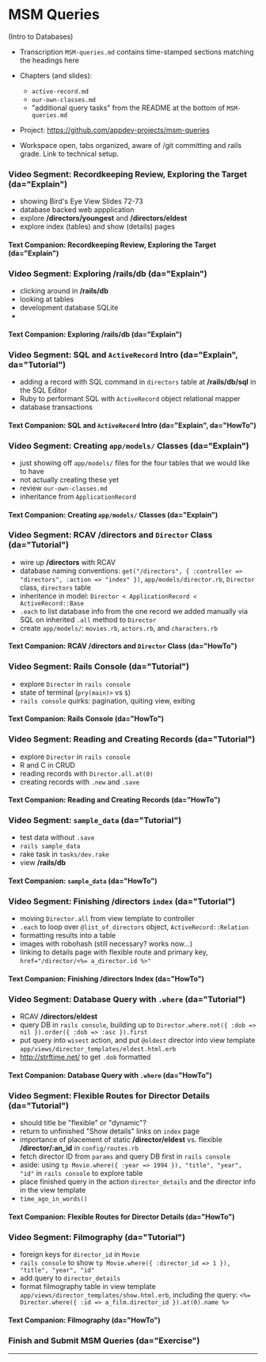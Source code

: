 # MSM Queries 

(Intro to Databases)

  - Transcription `MSM-queries.md` contains time-stamped sections matching the headings here

  - Chapters (and slides):
    - `active-record.md`
    - `our-own-classes.md`
    - "additional query tasks" from the README at the bottom of `MSM-queries.md`

  - Project: https://github.com/appdev-projects/msm-queries 

  - Workspace open, tabs organized, aware of /git committing and rails grade. Link to technical setup.

### Video Segment: Recordkeeping Review, Exploring the Target (da="Explain")

  - showing Bird's Eye View Slides 72-73
  - database backed web appplication
  - explore **/directors/youngest** and **/directors/eldest**
  - explore index (tables) and show (details) pages

#### Text Companion: Recordkeeping Review, Exploring the Target (da="Explain")

### Video Segment: Exploring /rails/db (da="Explain")

  - clicking around in **/rails/db**
  - looking at tables
  - development database SQLite
  - 

#### Text Companion: Exploring /rails/db (da="Explain")

### Video Segment: SQL and `ActiveRecord` Intro (da="Explain", da="Tutorial")

  - adding a record with SQL command in `directors` table at **/rails/db/sql** in the SQL Editor
  - Ruby to performant SQL with `ActiveRecord` object relational mapper
  - database transactions

#### Text Companion: SQL and `ActiveRecord` Intro (da="Explain", da="HowTo")

### Video Segment: Creating `app/models/` Classes (da="Explain")

  - just showing off `app/models/` files for the four tables that we would like to have
  - not actually creating these yet
  - review `our-own-classes.md`
  - inheritance from `ApplicationRecord`

#### Text Companion: Creating `app/models/` Classes (da="Explain")

### Video Segment: RCAV /directors and `Director` Class (da="Tutorial")

  - wire up **/directors** with RCAV
  - database naming conventions: `get("/directors", { :controller => "directors", :action => "index" })`, `app/models/director.rb`, `Director` class, `directors` table
  - inheritence in model: `Director < ApplicationRecord < ActiveRecord::Base`
  - `.each` to list database info from the one record we added manually via SQL on inherited `.all` method to `Director`
  - create `app/models/`: `movies.rb`, `actors.rb`, and `characters.rb`

#### Text Companion: RCAV /directors and `Director` Class (da="HowTo")

### Video Segment: Rails Console (da="Tutorial")

  - explore `Director` in `rails console`
  - state of terminal (`pry(main)>` vs `$`)
  - `rails console` quirks: pagination, quiting view, exiting

#### Text Companion: Rails Console (da="HowTo")

### Video Segment: Reading and Creating Records (da="Tutorial")

  - explore `Director` in `rails console`
  - R and C in CRUD
  - reading records with `Director.all.at(0)`
  - creating records with `.new` and `.save`

#### Text Companion: Reading and Creating Records (da="HowTo")

### Video Segment: `sample_data` (da="Tutorial")

  - test data without `.save`
  - `rails sample_data`
  - rake task in `tasks/dev.rake`
  - view **/rails/db**

#### Text Companion: `sample_data` (da="HowTo")

### Video Segment: Finishing /directors `index` (da="Tutorial")

  - moving `Director.all` from view template to controller
  - `.each` to loop over `@list_of_directors` object, `ActiveRecord::Relation`
  - formatting results into a table
  - images with robohash (still necessary? works now...)
  - linking to details page with flexible route and primary key, `href="/director/<%= a_director.id %>"`

#### Text Companion: Finishing /directors Index (da="HowTo")

### Video Segment: Database Query with `.where` (da="Tutorial")

  - RCAV **/directors/eldest**
  - query DB in `rails console`, building up to `Director.where.not({ :dob => nil }).order({ :dob => :asc }).first`
  - put query into `wisest` action, and put `@oldest` director into view template `app/views/director_templates/eldest.html.erb`
  - http://strftime.net/ to get `.dob` formatted

#### Text Companion: Database Query with `.where` (da="HowTo")

### Video Segment: Flexible Routes for Director Details (da="Tutorial")

  - should title be "flexible" or "dynamic"?
  - return to unfinished "Show details" links on `index` page
  - importance of placement of static **/director/eldest** vs. flexible **/director/:an_id** in `config/routes.rb`
  - fetch director ID from `params` and query DB first in `rails console`
  - aside: using `tp Movie.where({ :year => 1994 }), "title", "year", "id"` in `rails console` to explore table 
  - place finished query in the action `director_details` and the director info in the view template
  - `time_ago_in_words()`

#### Text Companion: Flexible Routes for Director Details (da="HowTo")

### Video Segment: Filmography (da="Tutorial")

  - foreign keys for `director_id` in `Movie`
  - `rails console` to show `tp Movie.where({ :director_id => 1 }), "title", "year", "id"`
  - add query to `director_details`
  - format filmography table in view template `app/views/director_templates/show.html.erb`, including the query: `<%= Director.where({ :id => a_film.director_id }).at(0).name %>`

#### Text Companion: Filmography (da="HowTo")

### Finish and Submit MSM Queries (da="Exercise")

---
